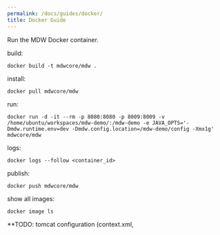 ```yaml
---
permalink: /docs/guides/docker/
title: Docker Guide
---
```


Run the MDW Docker container.

build:
```
docker build -t mdwcore/mdw .
```

install:
```
docker pull mdwcore/mdw
```

run:
```
docker run -d -it --rm -p 8080:8080 -p 8009:8009 -v /home/ubuntu/workspaces/mdw-demo/:/mdw-demo -e JAVA_OPTS='-Dmdw.runtime.env=dev -Dmdw.config.location=/mdw-demo/config -Xmx1g' mdwcore/mdw
```

logs:
```
docker logs --follow <container_id>
```

publish:
```
docker push mdwcore/mdw
```

show all images:
```
docker image ls
```
**TODO: tomcat configuration (context.xml, 